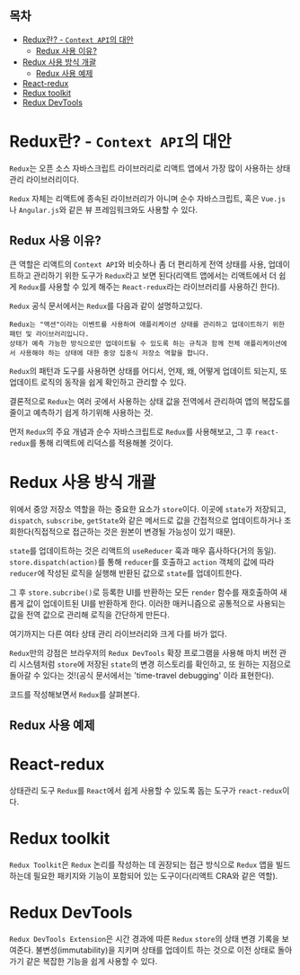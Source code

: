 <h2>목차</h2>

- [Redux란? - `Context API`의 대안](#redux란---context-api의-대안)
  - [Redux 사용 이유?](#redux-사용-이유)
- [Redux 사용 방식 개괄](#redux-사용-방식-개괄)
  - [Redux 사용 예제](#redux-사용-예제)
- [React-redux](#react-redux)
- [Redux toolkit](#redux-toolkit)
- [Redux DevTools](#redux-devtools)

# Redux란? - `Context API`의 대안

`Redux`는 오픈 소스 자바스크립트 라이브러리로 리액트 앱에서 가장 많이 사용하는 상태 관리 라이브러리이다.

`Redux` 자체는 리액트에 종속된 라이브러리가 아니며 순수 자바스크립트, 혹은 `Vue.js`나 `Angular.js`와 같은 뷰 프레임워크와도 사용할 수 있다.

## Redux 사용 이유?

큰 역할은 리액트의 `Context API`와 비슷하나 좀 더 편리하게 전역 상태를 사용, 업데이트하고 관리하기 위한 도구가 `Redux`라고 보면 된다(리액트 앱에서는 리액트에서 더 쉽게 `Redux`를 사용할 수 있게 해주는 `React-redux`라는 라이브러리를 사용하긴 한다).

`Redux` 공식 문서에서는 `Redux`를 다음과 같이 설명하고있다.

```
Redux는 "액션"이라는 이벤트를 사용하여 애플리케이션 상태를 관리하고 업데이트하기 위한 패턴 및 라이브러리입니다.
상태가 예측 가능한 방식으로만 업데이트될 수 있도록 하는 규칙과 함께 전체 애플리케이션에서 사용해야 하는 상태에 대한 중앙 집중식 저장소 역할을 합니다.
```

`Redux`의 패턴과 도구를 사용하면 상태를 어디서, 언제, 왜, 어떻게 업데이트 되는지, 또 업데이트 로직의 동작을 쉽게 확인하고 관리할 수 있다. 

결론적으로 `Redux`는 여러 곳에서 사용하는 상태 값을 전역에서 관리하여 앱의 복잡도를 줄이고 예측하기 쉽게 하기위해 사용하는 것.

먼저 `Redux`의 주요 개념과 순수 자바스크립트로 `Redux`를 사용해보고, 그 후 `react-redux`를 통해 리액트에 리덕스를 적용해볼 것이다.

# Redux 사용 방식 개괄

위에서 중앙 저장소 역할을 하는 중요한 요소가 `store`이다. 이곳에 `state`가 저장되고, `dispatch`, `subscribe`, `getState`와 같은 메서드로 값을 간접적으로 업데이트하거나 조회한다(직접적으로 접근하는 것은 원본이 변경될 가능성이 있기 때문).

`state`를 업데이트하는 것은 리액트의 `useReducer` 훅과 매우 흡사하다(거의 동일). 
`store.dispatch(action)`를 통해 `reducer`를 호출하고 `action` 객체의 값에 따라 `reducer`에 작성된 로직을 실행해 반환된 값으로 `state`를 업데이트한다.

그 후 `store.subcribe()`로 등록한 UI를 반환하는 모든 `render` 함수를 재호출하여 새롭게 값이 업데이트된 UI를 반환하게 한다. 이러한 매커니즘으로 공통적으로 사용되는 값을 전역 값으로 관리해 로직을 간단하게 만든다.

여기까지는 다른 여타 상태 관리 라이브러리와 크게 다를 바가 없다.

`Redux`만의 강점은 브라우저의 `Redux DevTools` 확장 프로그램을 사용해 마치 버전 관리 시스템처럼 `store`에 저장된 `state`의 변경 히스토리를 확인하고, 또 원하는 지점으로 돌아갈 수 있다는 것!(공식 문서에서는 'time-travel debugging' 이라 표현한다).

코드를 작성해보면서 `Redux`를 살펴본다.

<!-- `render` 함수를 사용해 브라우저에 출력될 `UI`를 만들어내고, 이 함수를 `store.subscribe(render)`에 전달하여 등록한다.

`store`에 저장한 상태를 `reducer`에 정의한 로직을 사용하여 상태 업데이트 하듯 하위 컴포넌트에서 `action`을 전달하여 업데이트 요청할 수 있다. -->

<!-- 전역 상태 업데이트 로직들을 store에 작성하므로 코드를 관리하기가 더 쉽다. 따라서 큰 프로젝트에선 거의 필수적으로 사용한다.

flux 패턴? -->

## Redux 사용 예제

# React-redux

상태관리 도구 `Redux`를 `React`에서 쉽게 사용할 수 있도록 돕는 도구가 `react-redux`이다.

# Redux toolkit

`Redux Toolkit`은 `Redux` 논리를 작성하는 데 권장되는 접근 방식으로 `Redux` 앱을 빌드하는데 필요한 패키지와 기능이 포함되어 있는 도구이다(리액트 CRA와 같은 역할).

# Redux DevTools

`Redux DevTools Extension`은 시간 경과에 따른 `Redux` `store`의 상태 변경 기록을 보여준다. 불변성(immutability)을 지키며 상태를 업데이트 하는 것으로 이전 상태로 돌아가기 같은 복잡한 기능을 쉽게 사용할 수 있다.
